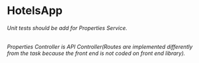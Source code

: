 # HotelsApp


###### Unit tests should be add for Properties Service.
###### Properties Controller is API Controller(Routes are implemented differently from the task because the front end is not coded on front end library).
